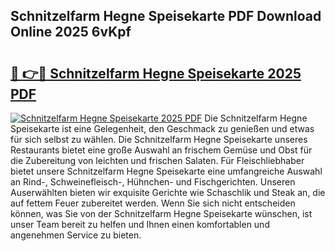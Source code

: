 ## Schnitzelfarm Hegne Speisekarte PDF Download Online 2025 6vKpf

# <h2><a href="http://gc8oo11.nevu.top/?p=Schnitzelfarm+Hegne+Speisekarte">🔗 👉🔴 Schnitzelfarm Hegne Speisekarte 2025 PDF</a></h2>

[![Schnitzelfarm Hegne Speisekarte 2025 PDF](https://i.imgur.com/dBaPXMq.png)](http://gc8oo11.nevu.top/?p=Schnitzelfarm+Hegne+Speisekarte)
Die Schnitzelfarm Hegne Speisekarte ist eine Gelegenheit, den Geschmack zu genießen und etwas für sich selbst zu wählen. Die Schnitzelfarm Hegne Speisekarte unseres Restaurants bietet eine große Auswahl an frischem Gemüse und Obst für die Zubereitung von leichten und frischen Salaten. Für Fleischliebhaber bietet unsere Schnitzelfarm Hegne Speisekarte eine umfangreiche Auswahl an Rind-, Schweinefleisch-, Hühnchen- und Fischgerichten. Unseren Auserwählten bieten wir exquisite Gerichte wie Schaschlik und Steak an, die auf fettem Feuer zubereitet werden. Wenn Sie sich nicht entscheiden können, was Sie von der Schnitzelfarm Hegne Speisekarte wünschen, ist unser Team bereit zu helfen und Ihnen einen komfortablen und angenehmen Service zu bieten.

